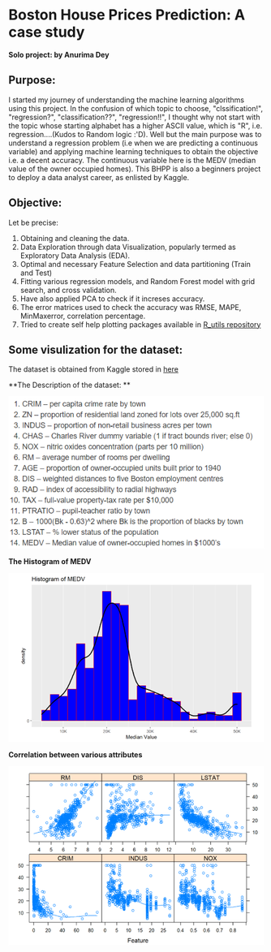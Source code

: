 # Boston House Prices Prediction: A case study
**Solo project: by Anurima Dey** 
 
 ## Purpose:
 
I started my journey of understanding the machine learning algorithms using this project. In the confusion of which topic to choose, "clssification!", "regression?", "classification??", "regression!!", I thought why not start with the topic whose starting alphabet has a higher ASCII value, which is "R", i.e. regression....(Kudos to Random logic :'D). Well but the main purpose was to understand a regression problem (i.e  when we are predicting a continuous variable) and applying machine learning techniques to obtain the objective i.e. a decent accuracy. The continuous variable here is the MEDV (median value of the owner occupied homes). This BHPP is also a beginners project to deploy a data analyst career, as enlisted by Kaggle. 

## Objective: 

Let be precise: 
1. Obtaining and cleaning the data.
2. Data Exploration through data Visualization, popularly termed as Exploratory Data Analysis (EDA).
3. Optimal and necessary Feature Selection and data partitioning (Train and Test)
4. Fitting various regression models, and Random Forest model with grid search, and cross validation. 
5. Have also applied PCA to check if it increses accuracy. 
6. The error matrices used to check the accuracy was RMSE, MAPE, MinMaxerror, correlation percentage. 
7. Tried to create self help plotting packages available in [R_utils repository](https://github.com/anu-coder/R_utils)

## Some visulization for the dataset: 

The dataset is obtained from Kaggle stored in [here](https://github.com/anu-coder/R_utils/tree/master/R)

**The Description of the dataset: **

<p align = "center">
<img src = "https://github.com/anu-coder/Boston-House-Price-Prediction_case_study/blob/master/Images/1.PNG">
</p>

**The Histogram of MEDV**

<p align = "center">
<img src = "https://github.com/anu-coder/Boston-House-Price-Prediction_case_study/blob/master/Images/2.PNG">
</p>

**Correlation between various attributes**

<p align = "center">
<img src = "https://github.com/anu-coder/Boston-House-Price-Prediction_case_study/blob/master/Images/3.PNG">
</p>


